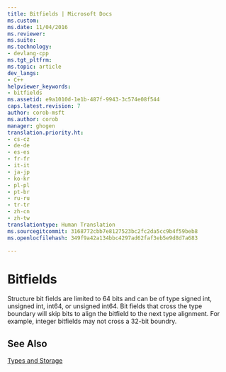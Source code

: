 ```yaml
---
title: Bitfields | Microsoft Docs
ms.custom: 
ms.date: 11/04/2016
ms.reviewer: 
ms.suite: 
ms.technology:
- devlang-cpp
ms.tgt_pltfrm: 
ms.topic: article
dev_langs:
- C++
helpviewer_keywords:
- bitfields
ms.assetid: e9a1010d-1e1b-487f-9943-3c574e08f544
caps.latest.revision: 7
author: corob-msft
ms.author: corob
manager: ghogen
translation.priority.ht:
- cs-cz
- de-de
- es-es
- fr-fr
- it-it
- ja-jp
- ko-kr
- pl-pl
- pt-br
- ru-ru
- tr-tr
- zh-cn
- zh-tw
translationtype: Human Translation
ms.sourcegitcommit: 3168772cbb7e8127523bc2fc2da5cc9b4f59beb8
ms.openlocfilehash: 349f9a42a134bbc4297ad62faf3eb5e9d8d7a683

---
```

# Bitfields
Structure bit fields are limited to 64 bits and can be of type signed int, unsigned int, int64, or unsigned int64. Bit fields that cross the type boundary will skip bits to align the bitfield to the next type alignment. For example, integer bitfields may not cross a 32-bit boundry.  
  
## See Also  
 [Types and Storage](../build/types-and-storage.md)


<!--HONumber=Jan17_HO1-->


